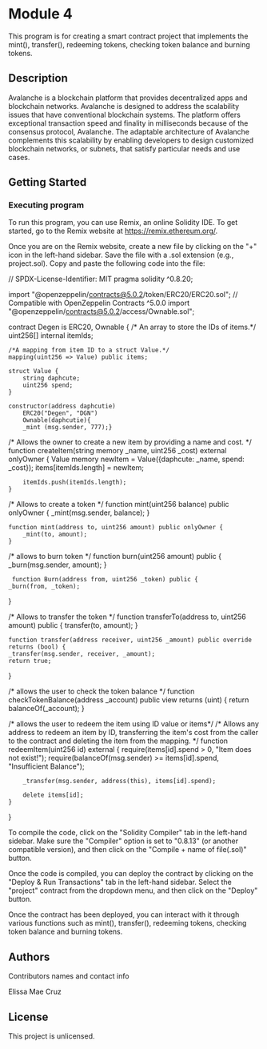 # Module 4

This program is for creating a smart contract project that implements the mint(), transfer(), redeeming tokens, checking token balance and burning tokens.

## Description

Avalanche is a blockchain platform that provides decentralized apps and blockchain networks. Avalanche is designed to address the scalability issues that have conventional blockchain systems. The platform offers exceptional transaction speed and finality in milliseconds because of the consensus protocol, Avalanche. The adaptable architecture of Avalanche complements this scalability by enabling developers to design customized blockchain networks, or subnets, that satisfy particular needs and use cases. 

## Getting Started

### Executing program

To run this program, you can use Remix, an online Solidity IDE. To get started, go to the Remix website at https://remix.ethereum.org/.

Once you are on the Remix website, create a new file by clicking on the "+" icon in the left-hand sidebar. Save the file with a .sol extension (e.g., project.sol). Copy and paste the following code into the file:

// SPDX-License-Identifier: MIT
pragma solidity ^0.8.20;

import "@openzeppelin/contracts@5.0.2/token/ERC20/ERC20.sol";
// Compatible with OpenZeppelin Contracts ^5.0.0
import "@openzeppelin/contracts@5.0.2/access/Ownable.sol";

contract Degen is ERC20, Ownable {
/* An array to store the IDs of items.*/
    uint256[] internal itemIds;

    /*A mapping from item ID to a struct Value.*/
    mapping(uint256 => Value) public items;

    struct Value {
        string daphcute;
        uint256 spend;
    }

    constructor(address daphcutie)
        ERC20("Degen", "DGN")
        Ownable(daphcutie){    
        _mint (msg.sender, 777);}

/* Allows the owner to create a new item by providing a name and cost. */
    function createItem(string memory _name, uint256 _cost) external onlyOwner {
        Value memory newItem = Value({daphcute: _name, spend: _cost});
        items[itemIds.length] = newItem;

        itemIds.push(itemIds.length);
    }

/* Allows to create a token */
    function mint(uint256 balance) public onlyOwner {
        _mint(msg.sender, balance);
    }

    function mint(address to, uint256 amount) public onlyOwner {
        _mint(to, amount);
    }

/* allows to burn token */
    function burn(uint256 amount) public {
        _burn(msg.sender, amount);
    }  

     function Burn(address from, uint256 _token) public {
    _burn(from, _token);
}

/* Allows to transfer the token */
    function transferTo(address to, uint256 amount) public  {
        transfer(to, amount);
    }

    function transfer(address receiver, uint256 _amount) public override returns (bool) {
    _transfer(msg.sender, receiver, _amount);
    return true;
}

/* allows the user to check the token balance */
function checkTokenBalance(address _account) public view returns (uint) {
    return balanceOf(_account);
}

/* allows the user to redeem the item using ID value or items*/
/* Allows any address to redeem an item by ID, 
transferring the item's cost from the caller to the contract and 
deleting the item from the mapping. */
    function redeemItem(uint256 id) external {
        require(items[id].spend > 0, "Item does not exist!");
        require(balanceOf(msg.sender) >= items[id].spend, "Insufficient Balance");

        _transfer(msg.sender, address(this), items[id].spend);

        delete items[id];
    }
    
}



To compile the code, click on the "Solidity Compiler" tab in the left-hand sidebar. Make sure the "Compiler" option is set to "0.8.13" (or another compatible version), and then click on the "Compile + name of file(.sol)" button.

Once the code is compiled, you can deploy the contract by clicking on the "Deploy & Run Transactions" tab in the left-hand sidebar. Select the "project" contract from the dropdown menu, and then click on the "Deploy" button.

Once the contract has been deployed, you can interact with it through various functions such as mint(), transfer(), redeeming tokens, checking token balance and burning tokens.

## Authors

Contributors names and contact info

Elissa Mae Cruz


## License

This project is unlicensed.
